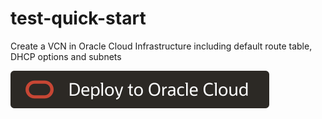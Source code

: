 # test-quick-start
Create a VCN in Oracle Cloud Infrastructure including default route table, DHCP options and subnets

 [![Deploy to Oracle Cloud](./deploy-to-oracle-cloud.svg)](https://console.us-ashbhurn-1.oraclecloud.com/resourcemanager/stacks/create?region=home&zipUrl=https://github.com/benthamc/test-quick-start/archive/master.zip)
